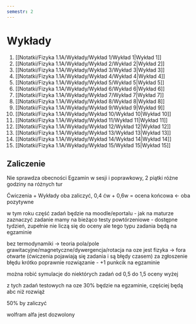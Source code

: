 ```yaml
---
semestr: 2
---
```


# Wykłady
1. [[Notatki/Fizyka 1.1A/Wykłady/Wykład 1/Wykład 1|Wykład 1]]
2. [[Notatki/Fizyka 1.1A/Wykłady/Wykład 2/Wykład 2|Wykład 2]]
3. [[Notatki/Fizyka 1.1A/Wykłady/Wykład 3/Wykład 3|Wykład 3]]
4. [[Notatki/Fizyka 1.1A/Wykłady/Wykład 4/Wykład 4|Wykład 4]]
5. [[Notatki/Fizyka 1.1A/Wykłady/Wykład 5/Wykład 5|Wykład 5]]
6. [[Notatki/Fizyka 1.1A/Wykłady/Wykład 6/Wykład 6|Wykład 6]]
7. [[Notatki/Fizyka 1.1A/Wykłady/Wykład 7/Wykład 7|Wykład 7]]
8. [[Notatki/Fizyka 1.1A/Wykłady/Wykład 8/Wykład 8|Wykład 8]]
9. [[Notatki/Fizyka 1.1A/Wykłady/Wykład 9/Wykład 9|Wykład 9]]
10. [[Notatki/Fizyka 1.1A/Wykłady/Wykład 10/Wykład 10|Wykład 10]]
11. [[Notatki/Fizyka 1.1A/Wykłady/Wykład 11/Wykład 11|Wykład 11]]
12. [[Notatki/Fizyka 1.1A/Wykłady/Wykład 12/Wykład 12|Wykład 12]]
13. [[Notatki/Fizyka 1.1A/Wykłady/Wykład 13/Wykład 13|Wykład 13]]
14. [[Notatki/Fizyka 1.1A/Wykłady/Wykład 14/Wykład 14|Wykład 14]]
15. [[Notatki/Fizyka 1.1A/Wykłady/Wykład 15/Wykład 15|Wykład 15]]

## Zaliczenie

Nie sprawdza obecności
Egzamin w sesji i poprawkowy, 2 piątki różne godziny na różnych tur

Ćwiczenia + Wykłady oba zaliczyć,
0,4 ćw + 0,6w = ocena końcowa <- oba pozytywne

w tym roku część zadań będzie na moodle/eportalu - jak na maturze zaznaczyć zadanie
mamy na bieżąco testy powtórzeniowe - dostępne tydzień, zupełnie nie liczą się do oceny ale tego typu zadania będą na egzaminie

bez termodynamiki -> teoria pola/pole grawitacyjne/magnetyczne/dywergencja/rotacja
na oze jest fizyka -> fora otwarte (ćwiczenia pojawiają się zadania i są błędy czasem) za zgłoszenie błędu krótko poprawnie rozwiązanie - +1 punkcik na egzaminie

można robić symulacje do niektórych zadań od 0,5 do 1,5 oceny wyżej

z tych zadań testowych na oze 30% będzie na egzaminie, częściej będą abc niż rozwiąż

50% by zaliczyć

wolfram alfa jest dozwolony